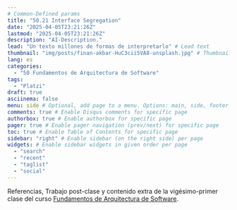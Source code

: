```yaml
---
# Common-Defined params
title: "50.21 Interface Segregation"
date: "2025-04-05T23:21:26Z"
lastmod: "2025-04-05T23:21:26Z"
description: "AI-Description."
lead: "Un texto millones de formas de interpretarlo" # Lead text
thumbnail: "img/posts/finan-akbar-HuC3cii5VA8-unsplash.jpg" # Thumbnail image
lang: es
categories:
  - "50 Fundamentos de Arquitectura de Software"
tags:
  - "Platzi"
draft: true
asciinema: false
menu: side # Optional, add page to a menu. Options: main, side, footer
comments: true # Enable Disqus comments for specific page
authorbox: true # Enable authorbox for specific page
pager: true # Enable pager navigation (prev/next) for specific page
toc: true # Enable Table of Contents for specific page
sidebar: "right" # Enable sidebar (on the right side) per page
widgets: # Enable sidebar widgets in given order per page
  - "search"
  - "recent"
  - "taglist"
  - "social"
---
```


Referencias, Trabajo post-clase y contenido extra de la vigésimo-primer clase del curso [Fundamentos de Arquitectura de Software](https://platzi.com/). 

<!--more-->

